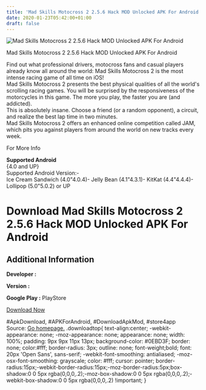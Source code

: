 ```yaml
---
title: 'Mad Skills Motocross 2 2.5.6 Hack MOD Unlocked APK For Android'
date: 2020-01-23T05:42:00+01:00
draft: false
---
```


![Mad Skills Motocross 2 2.5.6 Hack MOD Unlocked APK For Android](https://i1.wp.com/apkhome.net/wp-content/uploads/2017/05/Mad-Skills-Motocross-2-2.5.6.png "Mad Skills Motocross 2 2.5.6 Hack MOD Unlocked APK For Android")

  

Mad Skills Motocross 2 2.5.6 Hack MOD Unlocked APK For Android

Find out what professional drivers, motocross fans and casual players already know all around the world: Mad Skills Motocross 2 is the most intense racing game of all time on iOS!  
Mad Skills Motocross 2 presents the best physical qualities of all the world's scrolling racing games. You will be surprised by the responsiveness of the motorcycles in this game. The more you play, the faster you are (and addicted).  
This is absolutely insane. Choose a friend (or a random opponent), a circuit, and realize the best lap time in two minutes.  
Mad Skills Motocross 2 offers an enhanced online competition called JAM, which pits you against players from around the world on new tracks every week.

For More Info

**Supported Android**  
{4.0 and UP}  
Supported Android Version:-  
Ice Cream Sandwich (4.0"4.0.4)- Jelly Bean (4.1"4.3.1)- KitKat (4.4"4.4.4)- Lollipop (5.0"5.0.2) or UP

Download Mad Skills Motocross 2 2.5.6 Hack MOD Unlocked APK For Android
=======================================================================

Additional Information
----------------------

**Developer :**

**Version :**

**Google Play :** PlayStore

  

[Download Now](https://store4app.co/post/mad-skills-motocross-2-2-5-6-hack-mod-unlocked-apk-for-android_1573671745)

  
#ApkDownload, #APKForAndroid, #DownloadApkMod, #store4app  
Source: [Go homepage.](https://store4app.co/post/mad-skills-motocross-2-2-5-6-hack-mod-unlocked-apk-for-android_1573671745) .downloadtop{ text-align:center; -webkit-appearance: none; -moz-appearance: none; appearance: none; width: 100%; padding: 9px 9px 11px 13px; background-color: #0EBD3F; border: none; color:#fff; border-radius: 3px; outline: none; font-weight;bold; font: 20px 'Open Sans', sans-serif; -webkit-font-smoothing: antialiased; -moz-osx-font-smoothing: grayscale; color: #fff; cursor: pointer; border-radius:15px;-webkit-border-radius:15px;-moz-border-radius:5px;box-shadow:0 0 5px rgba(0,0,0,.2);-moz-box-shadow:0 0 5px rgba(0,0,0,.2);-webkit-box-shadow:0 0 5px rgba(0,0,0,.2) !important; }